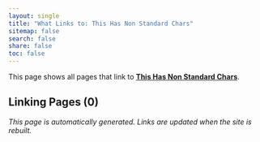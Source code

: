 ```yaml
---
layout: single
title: "What Links to: This Has Non Standard Chars"
sitemap: false
search: false
share: false
toc: false
---
```


This page shows all pages that link to **[This Has Non Standard Chars](/vendor/bundle/ruby/3.1.0/gems/jekyll-sitemap-1.4.0/spec/fixtures/_my_collection/this-has-non-standard-chars/)**.

## Linking Pages (0)


*This page is automatically generated. Links are updated when the site is rebuilt.*
